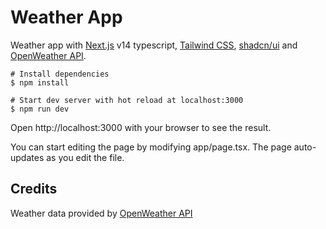 # Weather App

Weather app with [Next.js](https://nextjs.org) v14 typescript, [Tailwind CSS](https://tailwindcss.com), [shadcn/ui](https://ui.shadcn.com/) and [OpenWeather API](https://openweathermap.org/).



```shell
# Install dependencies
$ npm install

# Start dev server with hot reload at localhost:3000
$ npm run dev
```

Open http://localhost:3000 with your browser to see the result.

You can start editing the page by modifying app/page.tsx. The page auto-updates as you edit the file.

## Credits

Weather data provided by [OpenWeather API](https://openweathermap.org/)
